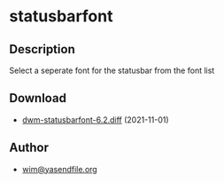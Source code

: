 statusbarfont
============

Description
-----------
Select a seperate font for the statusbar from the font list


Download
--------
* [dwm-statusbarfont-6.2.diff](dwm-statusbarfont-6.2.diff) (2021-11-01)

Author
------
* wim@yasendfile.org
